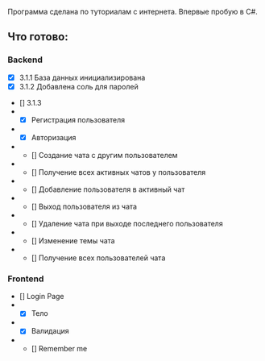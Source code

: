 Программа сделана по туториалам с интернета. Впервые пробую в C#.

## Что готово:
### Backend
- [x] 3.1.1 База данных инициализирована
- [x] 3.1.2 Добавлена соль для паролей
- [] 3.1.3
- - [x] Регистрация пользователя
- - [x] Авторизация
- - [] Создание чата с другим пользователем
- - [] Получение всех активных чатов у пользователя
- - [] Добавление пользователя в активный чат
- - [] Выход пользователя из чата
- - [] Удаление чата при выходе последнего пользователя
- - [] Изменение темы чата
- - [] Получение всех пользователей чата
### Frontend
- [] Login Page
- - [x] Тело
- - [x] Валидация
- - [] Remember me
